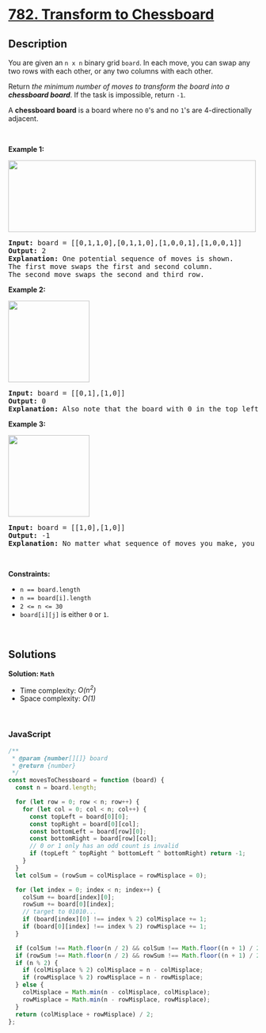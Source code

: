 # [782. Transform to Chessboard](https://leetcode.com/problems/transform-to-chessboard)

## Description

<div class="elfjS" data-track-load="description_content"><p>You are given an <code>n x n</code> binary grid <code>board</code>. In each move, you can swap any two rows with each other, or any two columns with each other.</p>

<p>Return <em>the minimum number of moves to transform the board into a <strong>chessboard board</strong></em>. If the task is impossible, return <code>-1</code>.</p>

<p>A <strong>chessboard board</strong> is a board where no <code>0</code>'s and no <code>1</code>'s are 4-directionally adjacent.</p>

<p>&nbsp;</p>
<p><strong class="example">Example 1:</strong></p>
<img alt="" src="https://assets.leetcode.com/uploads/2021/06/29/chessboard1-grid.jpg" style="width: 500px; height: 145px;">
<pre><strong>Input:</strong> board = [[0,1,1,0],[0,1,1,0],[1,0,0,1],[1,0,0,1]]
<strong>Output:</strong> 2
<strong>Explanation:</strong> One potential sequence of moves is shown.
The first move swaps the first and second column.
The second move swaps the second and third row.
</pre>

<p><strong class="example">Example 2:</strong></p>
<img alt="" src="https://assets.leetcode.com/uploads/2021/06/29/chessboard2-grid.jpg" style="width: 164px; height: 165px;">
<pre><strong>Input:</strong> board = [[0,1],[1,0]]
<strong>Output:</strong> 0
<strong>Explanation:</strong> Also note that the board with 0 in the top left corner, is also a valid chessboard.
</pre>

<p><strong class="example">Example 3:</strong></p>
<img alt="" src="https://assets.leetcode.com/uploads/2021/06/29/chessboard3-grid.jpg" style="width: 164px; height: 165px;">
<pre><strong>Input:</strong> board = [[1,0],[1,0]]
<strong>Output:</strong> -1
<strong>Explanation:</strong> No matter what sequence of moves you make, you cannot end with a valid chessboard.
</pre>

<p>&nbsp;</p>
<p><strong>Constraints:</strong></p>

<ul>
	<li><code>n == board.length</code></li>
	<li><code>n == board[i].length</code></li>
	<li><code>2 &lt;= n &lt;= 30</code></li>
	<li><code>board[i][j]</code> is either&nbsp;<code>0</code> or <code>1</code>.</li>
</ul>
</div>

<p>&nbsp;</p>

## Solutions

**Solution: `Math`**

- Time complexity: <em>O(n<sup>2</sup>)</em>
- Space complexity: <em>O(1)</em>

<p>&nbsp;</p>

### **JavaScript**

```js
/**
 * @param {number[][]} board
 * @return {number}
 */
const movesToChessboard = function (board) {
  const n = board.length;

  for (let row = 0; row < n; row++) {
    for (let col = 0; col < n; col++) {
      const topLeft = board[0][0];
      const topRight = board[0][col];
      const bottomLeft = board[row][0];
      const bottomRight = board[row][col];
      // 0 or 1 only has an odd count is invalid
      if (topLeft ^ topRight ^ bottomLeft ^ bottomRight) return -1;
    }
  }
  let colSum = (rowSum = colMisplace = rowMisplace = 0);

  for (let index = 0; index < n; index++) {
    colSum += board[index][0];
    rowSum += board[0][index];
    // target to 01010...
    if (board[index][0] !== index % 2) colMisplace += 1;
    if (board[0][index] !== index % 2) rowMisplace += 1;
  }

  if (colSum !== Math.floor(n / 2) && colSum !== Math.floor((n + 1) / 2)) return -1;
  if (rowSum !== Math.floor(n / 2) && rowSum !== Math.floor((n + 1) / 2)) return -1;
  if (n % 2) {
    if (colMisplace % 2) colMisplace = n - colMisplace;
    if (rowMisplace % 2) rowMisplace = n - rowMisplace;
  } else {
    colMisplace = Math.min(n - colMisplace, colMisplace);
    rowMisplace = Math.min(n - rowMisplace, rowMisplace);
  }
  return (colMisplace + rowMisplace) / 2;
};
```
